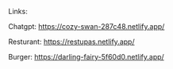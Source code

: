   Links:

  Chatgpt: https://cozy-swan-287c48.netlify.app/

    
  Resturant: https://restupas.netlify.app/

  Burger:  https://darling-fairy-5f60d0.netlify.app/
